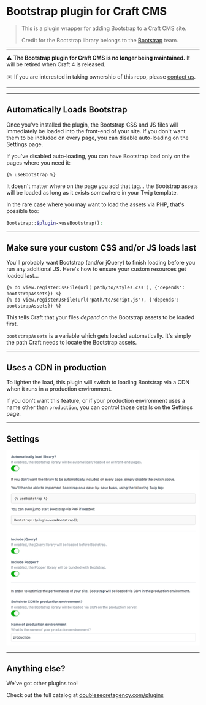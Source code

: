 Bootstrap plugin for Craft CMS
==============================

>This is a plugin wrapper for adding Bootstrap to a Craft CMS site.
>
>Credit for the Bootstrap library belongs to the [Bootstrap](https://getbootstrap.com/) team.

***

⚠️ **The Bootstrap plugin for Craft CMS is no longer being maintained.** It will be retired when Craft 4 is released.

✉️ If you are interested in taking ownership of this repo, please <a href="https://www.doublesecretagency.com/contact" target="_blank">contact us</a>.

***
***

## Automatically Loads Bootstrap

Once you've installed the plugin, the Bootstrap CSS and JS files will immediately be loaded into the front-end of your site. If you don't want them to be included on every page, you can disable auto-loading on the Settings page.

If you've disabled auto-loading, you can have Bootstrap load only on the pages where you need it:

```twig
{% useBootstrap %}
```

It doesn't matter where on the page you add that tag... the Bootstrap assets will be loaded as long as it exists somewhere in your Twig template.

In the rare case where you may want to load the assets via PHP, that's possible too:

```php
Bootstrap::$plugin->useBootstrap();
```

***

## Make sure your custom CSS and/or JS loads last

You'll probably want Bootstrap (and/or jQuery) to finish loading before you run any additional JS. Here's how to ensure your custom resources get loaded last...

```twig
{% do view.registerCssFile(url('path/to/styles.css'), {'depends': bootstrapAssets}) %}
{% do view.registerJsFile(url('path/to/script.js'), {'depends': bootstrapAssets}) %}
```

This tells Craft that your files _depend_ on the Bootstrap assets to be loaded first.

`bootstrapAssets` is a variable which gets loaded automatically. It's simply the path Craft needs to locate the Bootstrap assets.

***

## Uses a CDN in production

To lighten the load, this plugin will switch to loading Bootstrap via a CDN when it runs in a production environment.

If you don't want this feature, or if your production environment uses a name other than `production`, you can control those details on the Settings page.

***

## Settings

![](src/resources/img/example-settings.png)

***

## Anything else?

We've got other plugins too!

Check out the full catalog at [doublesecretagency.com/plugins](https://www.doublesecretagency.com/plugins)
